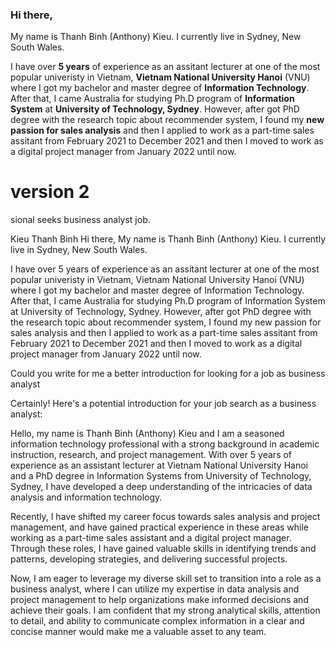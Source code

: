 ### Hi there,

My name is Thanh Binh (Anthony) Kieu. I currently live in Sydney, New South Wales.

I have over **5 years** of experience as an assitant lecturer at one of the most popular univeristy in Vietnam, **Vietnam National University Hanoi** (VNU) where I got my bachelor and master degree of **Information Technology**. After that, I came Australia for studying Ph.D program of **Information System** at **University of Technology, Sydney**. However, after got PhD degree with the research topic about recommender system, I found my **new passion for sales analysis** and then I applied to work as a part-time sales assitant from February 2021 to December 2021 and then I moved to work as a digital project manager from January 2022 until now.       

# version 2

sional seeks business analyst job.


Kieu Thanh Binh
Hi there,
My name is Thanh Binh (Anthony) Kieu. I currently live in Sydney, New South Wales.

I have over 5 years of experience as an assitant lecturer at one of the most popular univeristy in Vietnam, Vietnam National University Hanoi (VNU) where I got my bachelor and master degree of Information Technology. After that, I came Australia for studying Ph.D program of Information System at University of Technology, Sydney. However, after got PhD degree with the research topic about recommender system, I found my new passion for sales analysis and then I applied to work as a part-time sales assitant from February 2021 to December 2021 and then I moved to work as a digital project manager from January 2022 until now.

 Could you write for me a better introduction for looking for a job as business analyst 

Certainly! Here's a potential introduction for your job search as a business analyst:

Hello, my name is Thanh Binh (Anthony) Kieu and I am a seasoned information technology professional with a strong background in academic instruction, research, and project management. With over 5 years of experience as an assistant lecturer at Vietnam National University Hanoi and a PhD degree in Information Systems from University of Technology, Sydney, I have developed a deep understanding of the intricacies of data analysis and information technology.

Recently, I have shifted my career focus towards sales analysis and project management, and have gained practical experience in these areas while working as a part-time sales assistant and a digital project manager. Through these roles, I have gained valuable skills in identifying trends and patterns, developing strategies, and delivering successful projects.

Now, I am eager to leverage my diverse skill set to transition into a role as a business analyst, where I can utilize my expertise in data analysis and project management to help organizations make informed decisions and achieve their goals. I am confident that my strong analytical skills, attention to detail, and ability to communicate complex information in a clear and concise manner would make me a valuable asset to any team.




